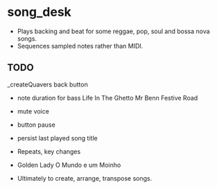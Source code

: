 # song_desk

- Plays backing and beat for some reggae, pop, soul and bossa nova songs.
- Sequences sampled notes rather than MIDI.

## TODO

_createQuavers
back button

- note duration for bass
  Life In The Ghetto
  Mr Benn Festive Road

- mute voice
  
- button pause
- persist last played song title

- Repeats, key changes
-   Golden Lady
    O Mundo e um Moinho
    

- Ultimately to create, arrange, transpose songs.

